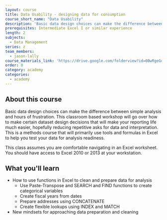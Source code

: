 ```yaml
---
layout: course
title: Data Usability - designing data for consumption
course_short_name: "Data Usability"
description: 'Basic data design choices can make the difference between simple analysis and hours of frustration. This classroom based workshop will go over how to make certain dataset design decisions that will make your reporting life much easier, hopefully reducing repetitive asks for data and interpretation.'
prerequisites: Intermediate Excel I or similar experience
length: 2
subjects:
  - Data Management
series: z
team_members:
  - jason-lally
course_materials_link: 'https://drive.google.com/folderview?id=0BwRgeGq-b8f9dW9LQ2MxTHdiRms&usp=sharing'
order: 0
category: academy
categories:
  - academy
---
```



## About this course

Basic data design choices can make the difference between simple analysis and hours of frustration. This classroom based workshop will go over how to make certain dataset design decisions that will make your reporting life much easier, hopefully reducing repetitive asks for data and interpretation. This is a methods course that will primarily use tools and formulas in Excel to help you test your data for analysis readiness.

This class assumes you are comfortable navigating in an Excel worksheet. You should have access to Excel 2010 or 2013 at your workstation.

## What you'll learn

* How to use functions in Excel to clean and prepare data for analysis
  * Use Paste-Transpose and SEARCH and FIND functions to create categorical variables
  * Create fiscal years from dates
  * Prepare addresses using CONCATENATE
  * Create flexible lookups using INDEX and MATCH
* New mindsets for approaching data preparation and cleaning